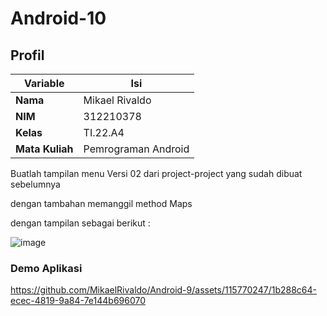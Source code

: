 # Android-10

## Profil
| Variable | Isi |
| -------- | --- |
| **Nama** | Mikael Rivaldo |
| **NIM** | 312210378 |
| **Kelas** | TI.22.A4 |
| **Mata Kuliah** | Pemrograman Android |

Buatlah tampilan menu Versi 02 dari project-project yang sudah dibuat sebelumnya 

dengan tambahan memanggil method Maps

dengan tampilan sebagai berikut :

![image](https://github.com/MikaelRivaldo/Android-9/assets/115770247/6961b9d0-2aa8-4f39-9ba8-8ca2a55ae449)

### Demo Aplikasi



https://github.com/MikaelRivaldo/Android-9/assets/115770247/1b288c64-ecec-4819-9a84-7e144b696070


